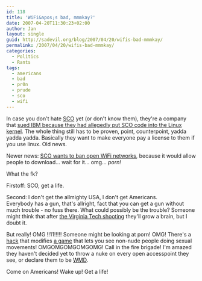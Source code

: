 ```yaml
---
id: 118
title: 'WiFi&apos;s bad, mmmkay?'
date: 2007-04-20T11:30:23+02:00
author: Jan
layout: single
guid: http://sadevil.org/blog/2007/04/20/wifis-bad-mmmkay/
permalink: /2007/04/20/wifis-bad-mmmkay/
categories:
  - Politics
  - Rants
tags:
  - americans
  - bad
  - pr0n
  - prude
  - sco
  - wifi
---
```

In case you don't hate [SCO](http://www.sco.com/) yet (or don't know them), they're a company that [sued IBM because they had allegedly put SCO code into the Linux kernel](http://en.wikipedia.org/wiki/SCO_v._IBM_Linux_lawsuit). The whole thing still has to be proven, point, counterpoint, yadda yadda yadda. Basically they want to make everyone pay a license to them if you use linux. Old news.

Newer news: [SCO wants to ban open WiFi networks](http://www.computerworld.com/blogs/node/5400), because it would allow people to download... wait for it... omg... _porn!_

What the f<beep>k?

Firstoff: SCO, get a life.

Second: I don't get the allmighty USA, I don't get Americans.  
Everybody has a gun, that's allright, fact that you can get a gun without much trouble - no fuss there. What could possibly be the trouble? Someone might think that after [the Virginia Tech shooting](http://en.wikipedia.org/wiki/Virginia_Tech_massacre) they'll grow a brain, but I doubt it.

But really! OMG !!11!!!!! Someone might be looking at porn! OMG! There's a [hack](http://en.wikipedia.org/wiki/Hot_Coffee_mod) that modifies [a game](http://www.rockstargames.com/sanandreas/) that lets you see non-nude people doing sexual movements! OMGOMGOMGOMGOMG! Call in the fire brigade! I'm amazed they haven't decided yet to throw a nuke on every open accesspoint they see, or declare them to be [WMD](http://en.wikipedia.org/wiki/Weapons_of_mass_destruction).

Come on Americans! Wake up! Get a life!
